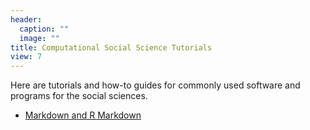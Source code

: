 ```yaml
---
header:
  caption: ""
  image: ""
title: Computational Social Science Tutorials
view: 7
---
```


Here are tutorials and how-to guides for commonly used software and programs for the social sciences.

- [Markdown and R Markdown](./Markdown_Intro.pdf)
